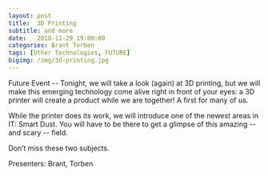 ```yaml
---
layout: post
title:  3D Printing
subtitle: and more
date:   2018-11-29 19:00:00
categories: Brant Torben
tags: [Other Technologies, FUTURE]
bigimg: /img/3d-printing.jpg
---
```


Future Event -- Tonight, we will take a look (again) at 3D printing, but we will make this emerging technology come alive right in front of your eyes: a 3D printer will create a product while we are together! A first for many of us.

While the printer does its work, we will introduce one of the newest areas in IT: Smart Dust. You will have to be there to get a glimpse of this amazing -- and scary -- field. 

Don’t miss these two subjects.

Presenters: Brant, Torben
